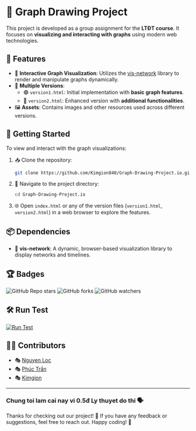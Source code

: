 # 🚀 Graph Drawing Project

This project is developed as a group assignment for the **LTĐT course**. It focuses on **visualizing and interacting with graphs** using modern web technologies.

## 🌟 Features

- 🎨 **Interactive Graph Visualization**: Utilizes the [vis-network](https://github.com/visjs/vis-network) library to render and manipulate graphs dynamically.
- 🔄 **Multiple Versions**:
  - 🟢 `version1.html`: Initial implementation with **basic graph features**.
  - 🔵 `version2.html`: Enhanced version with **additional functionalities**.
- 🖼️ **Assets**: Contains images and other resources used across different versions.

## 🚀 Getting Started

To view and interact with the graph visualizations:

1. 📥 Clone the repository:
   ```bash
   git clone https://github.com/Kimgion840/Graph-Drawing-Project.io.git
   ```
2. 📂 Navigate to the project directory:
   ```bash
   cd Graph-Drawing-Project.io
   ```
3. 🌐 Open `index.html` or any of the version files (`version1.html`, `version2.html`) in a web browser to explore the features.

## 📦 Dependencies

- 🔗 **vis-network**: A dynamic, browser-based visualization library to display networks and timelines.

## 🏆 Badges

![GitHub Repo stars](https://img.shields.io/github/stars/Kimgion840/Graph-Drawing-Project.io?style=social)
![GitHub forks](https://img.shields.io/github/forks/Kimgion840/Graph-Drawing-Project.io?style=social)
![GitHub watchers](https://img.shields.io/github/watchers/Kimgion840/Graph-Drawing-Project.io?style=social)

## 🛠 Run Test

[![Run Test](https://img.shields.io/badge/Run%20Test-Live-blue?style=for-the-badge)](https://kimgion840.github.io/Graph-Drawing-Project.io/)

## 👨‍💻 Contributors

- 🎭 [Nguyen Loc](https://github.com/lexipit3268)
- 🎭 [Phúc Trần](https://github.com/phuctran1501)
- 🎭 [Kimgion](https://github.com/Kimgion840)

---
### Chung toi lam cai nay vi 0.5đ Ly thuyet do thi 🗣️

Thanks for checking out our project! 🎉 If you have any feedback or suggestions, feel free to reach out. Happy coding! 🚀


